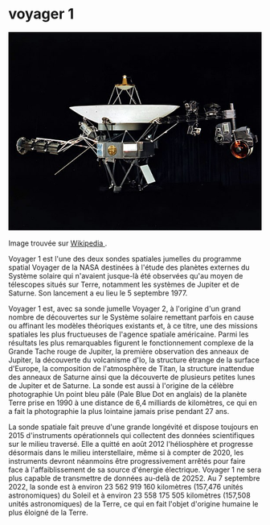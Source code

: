 # voyager 1

![Image de Voyager 1](voyager1.jpeg)

Image trouvée sur [Wikipedia ](https://fr.wikipedia.org/wiki/Voyager_1).

Voyager 1 est l'une des deux sondes spatiales jumelles du programme spatial Voyager de la NASA destinées à l'étude des planètes externes du Système solaire qui n'avaient jusque-là été observées qu'au moyen de télescopes situés sur Terre, notamment les systèmes de Jupiter et de Saturne. Son lancement a eu lieu le 5 septembre 1977.

Voyager 1 est, avec sa sonde jumelle Voyager 2, à l'origine d'un grand nombre de découvertes sur le Système solaire remettant parfois en cause ou affinant les modèles théoriques existants et, à ce titre, une des missions spatiales les plus fructueuses de l'agence spatiale américaine. Parmi les résultats les plus remarquables figurent le fonctionnement complexe de la Grande Tache rouge de Jupiter, la première observation des anneaux de Jupiter, la découverte du volcanisme d'Io, la structure étrange de la surface d'Europe, la composition de l'atmosphère de Titan, la structure inattendue des anneaux de Saturne ainsi que la découverte de plusieurs petites lunes de Jupiter et de Saturne. La sonde est aussi à l'origine de la célèbre photographie Un point bleu pâle (Pale Blue Dot en anglais) de la planète Terre prise en 1990 à une distance de 6,4 milliards de kilomètres, ce qui en a fait la photographie la plus lointaine jamais prise pendant 27 ans.

La sonde spatiale fait preuve d'une grande longévité et dispose toujours en 2015 d'instruments opérationnels qui collectent des données scientifiques sur le milieu traversé. Elle a quitté en août 2012 l'héliosphère et progresse désormais dans le milieu interstellaire, même si à compter de 2020, les instruments devront néanmoins être progressivement arrêtés pour faire face à l'affaiblissement de sa source d'énergie électrique. Voyager 1 ne sera plus capable de transmettre de données au-delà de 20252. Au 7 septembre 2022, la sonde est à environ 23 562 919 160 kilomètres (157,476 unités astronomiques) du Soleil et à environ 23 558 175 505 kilomètres (157,508 unités astronomiques) de la Terre, ce qui en fait l'objet d'origine humaine le plus éloigné de la Terre.